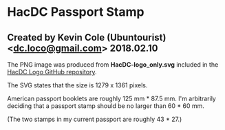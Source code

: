 # HacDC Passport Stamp
## Created by Kevin Cole (Ubuntourist) &lt;dc.loco@gmail.com&gt; 2018.02.10

The PNG image was produced from **HacDC-logo_only.svg** included in the
[HacDC Logo GitHub repository](https://github.com/HacDC/Logo).

The SVG states that the size is 1279 x 1361 pixels.

American passport booklets are roughly 125 mm * 87.5 mm. I'm
arbitrarily deciding that a passport stamp should be no larger than
60 * 60 mm. 

(The two stamps in my current passport are roughly 43 * 27.)
